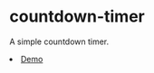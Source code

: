 # countdown-timer
A simple countdown timer.
<li><a href="https://wellesleymussolini.github.io/countdown-timer/">Demo</a></li>
